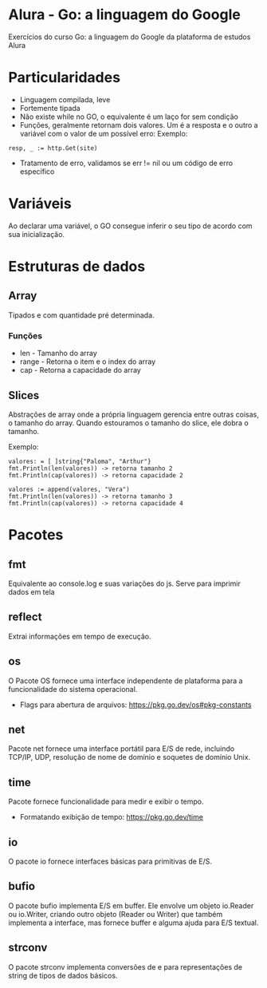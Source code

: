 # Alura - Go: a linguagem do Google

Exercícios do curso Go: a linguagem do Google da plataforma de estudos Alura

# Particularidades
- Linguagem compilada, leve
- Fortemente tipada
- Não existe while no GO, o equivalente é um laço for sem condição
- Funções, geralmente retornam dois valores. Um é a resposta e o outro a variável com o valor de um possível erro: Exemplo: 
```golang
resp, _ := http.Get(site)
```
- Tratamento de erro, validamos se err != nil ou um código de erro específico
# Variáveis
Ao declarar uma variável, o GO consegue inferir o seu tipo de acordo com sua inicialização.

# Estruturas de dados
## Array
Tipados e com quantidade pré determinada. 

### Funções
- len - Tamanho do array
- range - Retorna o item e o index do array
- cap - Retorna a capacidade do array

## Slices
Abstrações de array onde a própria linguagem gerencia entre outras coisas, o tamanho do array. 
Quando estouramos o tamanho do slice, ele dobra o tamanho. 

Exemplo: 
```golang
valores: = [ ]string{"Paloma", "Arthur"}
fmt.Println(len(valores)) -> retorna tamanho 2
fmt.Println(cap(valores)) -> retorna capacidade 2
```

```golang
valores := append(valores, "Vera")
fmt.Println(len(valores)) -> retorna tamanho 3
fmt.Println(cap(valores)) -> retorna capacidade 4
```
# Pacotes
## fmt 
Equivalente ao console.log e suas variações do js. Serve para imprimir dados em tela
## reflect 
Extrai informações em tempo de execução.
## os 
O Pacote OS fornece uma interface independente de plataforma para a funcionalidade do sistema operacional.
 - Flags para abertura de arquivos: https://pkg.go.dev/os#pkg-constants
  
## net 
Pacote net fornece uma interface portátil para E/S de rede, incluindo TCP/IP, UDP, resolução de nome de domínio e soquetes de domínio Unix.
## time
Pacote fornece funcionalidade para medir e exibir o tempo.
- Formatando exibição de tempo: https://pkg.go.dev/time
## io
O pacote io fornece interfaces básicas para primitivas de E/S.
## bufio
O pacote bufio implementa E/S em buffer. Ele envolve um objeto io.Reader ou io.Writer, criando outro objeto (Reader ou Writer) que também implementa a interface, mas fornece buffer e alguma ajuda para E/S textual.
## strconv 
O pacote strconv implementa conversões de e para representações de string de tipos de dados básicos.